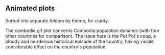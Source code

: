 ## Animated plots
Sorted into separate folders by theme, for clarity.

The cambodia.gif plot concerns Cambodia population dynamic (with four other countries for comparison). The issue here is the Pot Pot's coup, a bloody and murderous historical episode of the country, having visible considerable effect on the country's population.
